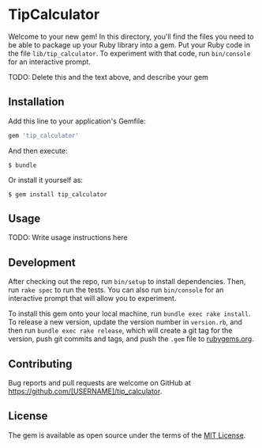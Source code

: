 # TipCalculator

Welcome to your new gem! In this directory, you'll find the files you need to be able to package up your Ruby library into a gem. Put your Ruby code in the file `lib/tip_calculator`. To experiment with that code, run `bin/console` for an interactive prompt.

TODO: Delete this and the text above, and describe your gem

## Installation

Add this line to your application's Gemfile:

```ruby
gem 'tip_calculator'
```

And then execute:

    $ bundle

Or install it yourself as:

    $ gem install tip_calculator

## Usage

TODO: Write usage instructions here

## Development

After checking out the repo, run `bin/setup` to install dependencies. Then, run `rake spec` to run the tests. You can also run `bin/console` for an interactive prompt that will allow you to experiment.

To install this gem onto your local machine, run `bundle exec rake install`. To release a new version, update the version number in `version.rb`, and then run `bundle exec rake release`, which will create a git tag for the version, push git commits and tags, and push the `.gem` file to [rubygems.org](https://rubygems.org).

## Contributing

Bug reports and pull requests are welcome on GitHub at https://github.com/[USERNAME]/tip_calculator.

## License

The gem is available as open source under the terms of the [MIT License](http://opensource.org/licenses/MIT).
